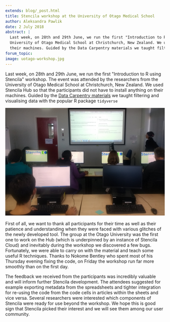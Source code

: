 ```yaml
---
extends: blog/_post.html
title: Stencila workshop at the University of Otago Medical School
author: Aleksandra Pawlik
date: 2 July 2018
abstract: |
  Last week, on 28th and 29th June, we run the first "Introduction to R using Stencila" workshop. The event was attended by the researchers from the
  University of Otago Medical School at Christchurch, New Zealand. We used Stencila Hub so that the participants did not have to install anything on
  their machines. Guided by the Data Carpentry materials we taught filtering and visualising data with the tidyverse R package.
forum_topic:
image: uotago-workshop.jpg
---
```


Last week, on 28th and 29th June, we run the first "Introduction to R using Stencila" workshop. The event was attended by the researchers from the
University of Otago Medical School at Christchurch, New Zealand. We used Stencila Hub so that the participants did not have to install anything on
their machines. Guided by the [Data Carpentry materials](http://www.datacarpentry.org/R-ecology-lesson/) we taught filtering and visualising data with the popular R package `tidyverse`

![Workshop at the University of Otago](uotago-workshop.jpg)

First of all, we want to thank all participants for their time as well as their patience and understanding when they were faced with various glitches
of the newly developed tool. The group at the Otago University was the first one to work on the Hub (which is underpinned by an instance of Stencila Cloud) and inevitably
during the workshop we discovered a few bugs. Fortunately, we were able to carry on with the material and teach some useful R techniques. Thanks to Nokome Bentley
who spent most of his Thursday evening fixing the code, on Friday the workshop run far more smoothly than on the first day.

The feedback we received from the participants was incredibly valuable and will inform further Stencila development. The attendees suggested for example exporting
metadata from the spreadsheets and tighter integration for re-using the code from the code cells in articles within the sheets and vice versa. Several researchers
were interested which components of Stencila were ready for use beyond the workshop. We hope this is good sign that Stencila picked their interest and we will
see them among our user community.
